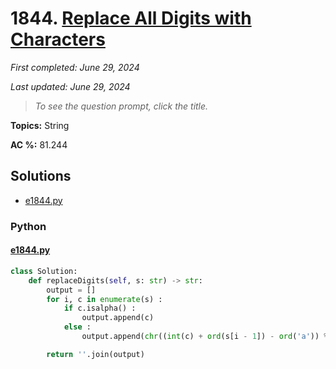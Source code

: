 # 1844. [Replace All Digits with Characters](<https://leetcode.com/problems/replace-all-digits-with-characters>)

*First completed: June 29, 2024*

*Last updated: June 29, 2024*


> *To see the question prompt, click the title.*

**Topics:** String

**AC %:** 81.244


## Solutions

- [e1844.py](<../my-submissions/e1844.py>)
### Python
#### [e1844.py](<../my-submissions/e1844.py>)
```Python
class Solution:
    def replaceDigits(self, s: str) -> str:
        output = []
        for i, c in enumerate(s) :
            if c.isalpha() :
                output.append(c)
            else :
                output.append(chr((int(c) + ord(s[i - 1]) - ord('a')) % 26 + ord('a')))

        return ''.join(output)
```

